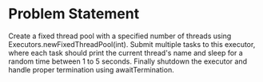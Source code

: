 # Problem Statement

Create a fixed thread pool with a specified number of threads using Executors.newFixedThreadPool(int). Submit multiple tasks to this executor, where each task should print the current thread's name and sleep for a random time between 1 to 5 seconds. Finally shutdown the executor and handle proper termination using awaitTermination.

